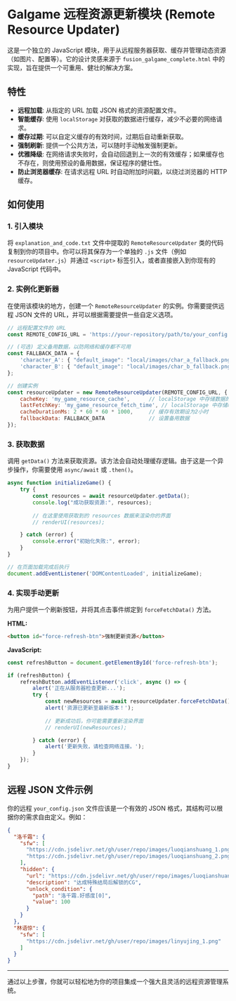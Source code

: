 # Galgame 远程资源更新模块 (Remote Resource Updater)

这是一个独立的 JavaScript 模块，用于从远程服务器获取、缓存并管理动态资源（如图片、配置等）。它的设计灵感来源于 `fusion_galgame_complete.html` 中的实现，旨在提供一个可重用、健壮的解决方案。

## 特性

- **远程加载**: 从指定的 URL 加载 JSON 格式的资源配置文件。
- **智能缓存**: 使用 `localStorage` 对获取的数据进行缓存，减少不必要的网络请求。
- **缓存过期**: 可以自定义缓存的有效时间，过期后自动重新获取。
- **强制刷新**: 提供一个公共方法，可以随时手动触发强制更新。
- **优雅降级**: 在网络请求失败时，会自动回退到上一次的有效缓存；如果缓存也不存在，则使用预设的备用数据，保证程序的健壮性。
- **防止浏览器缓存**: 在请求远程 URL 时自动附加时间戳，以绕过浏览器的 HTTP 缓存。

## 如何使用

### 1. 引入模块

将 `explanation_and_code.txt` 文件中提取的 `RemoteResourceUpdater` 类的代码复制到你的项目中。你可以将其保存为一个单独的 `.js` 文件（例如 `resourceUpdater.js`）并通过 `<script>` 标签引入，或者直接嵌入到你现有的 JavaScript 代码中。

### 2. 实例化更新器

在使用该模块的地方，创建一个 `RemoteResourceUpdater` 的实例。你需要提供远程 JSON 文件的 URL，并可以根据需要提供一些自定义选项。

```javascript
// 远程配置文件的 URL
const REMOTE_CONFIG_URL = 'https://your-repository/path/to/your_config.json';

// (可选) 定义备用数据，以防网络和缓存都不可用
const FALLBACK_DATA = {
    'character_A': { "default_image": "local/images/char_a_fallback.png" },
    'character_B': { "default_image": "local/images/char_b_fallback.png" }
};

// 创建实例
const resourceUpdater = new RemoteResourceUpdater(REMOTE_CONFIG_URL, {
    cacheKey: 'my_game_resource_cache',      // localStorage 中存储数据的键名
    lastFetchKey: 'my_game_resource_fetch_time', // localStorage 中存储时间戳的键名
    cacheDurationMs: 2 * 60 * 60 * 1000,     // 缓存有效期设为2小时
    fallbackData: FALLBACK_DATA              // 设置备用数据
});
```

### 3. 获取数据

调用 `getData()` 方法来获取资源。该方法会自动处理缓存逻辑。由于这是一个异步操作，你需要使用 `async/await` 或 `.then()`。

```javascript
async function initializeGame() {
    try {
        const resources = await resourceUpdater.getData();
        console.log("成功获取资源:", resources);
        
        // 在这里使用获取到的 resources 数据来渲染你的界面
        // renderUI(resources);

    } catch (error) {
        console.error("初始化失败:", error);
    }
}

// 在页面加载完成后执行
document.addEventListener('DOMContentLoaded', initializeGame);
```

### 4. 实现手动更新

为用户提供一个刷新按钮，并将其点击事件绑定到 `forceFetchData()` 方法。

**HTML:**
```html
<button id="force-refresh-btn">强制更新资源</button>
```

**JavaScript:**
```javascript
const refreshButton = document.getElementById('force-refresh-btn');

if (refreshButton) {
    refreshButton.addEventListener('click', async () => {
        alert('正在从服务器检查更新...');
        try {
            const newResources = await resourceUpdater.forceFetchData();
            alert('资源已更新至最新版本！');
            
            // 更新成功后，你可能需要重新渲染界面
            // renderUI(newResources);

        } catch (error) {
            alert('更新失败，请检查网络连接。');
        }
    });
}
```

## 远程 JSON 文件示例

你的远程 `your_config.json` 文件应该是一个有效的 JSON 格式，其结构可以根据你的需求自由定义。例如：

```json
{
  "洛千霜": {
    "sfw": [
      "https://cdn.jsdelivr.net/gh/user/repo/images/luoqianshuang_1.png",
      "https://cdn.jsdelivr.net/gh/user/repo/images/luoqianshuang_2.png"
    ],
    "hidden": {
      "url": "https://cdn.jsdelivr.net/gh/user/repo/images/luoqianshuang_secret.png",
      "description": "达成特殊结局后解锁的CG",
      "unlock_condition": {
        "path": "洛千霜.好感度[0]",
        "value": 100
      }
    }
  },
  "林语惊": {
    "sfw": [
      "https://cdn.jsdelivr.net/gh/user/repo/images/linyujing_1.png"
    ]
  }
}
```

---

通过以上步骤，你就可以轻松地为你的项目集成一个强大且灵活的远程资源管理系统。
